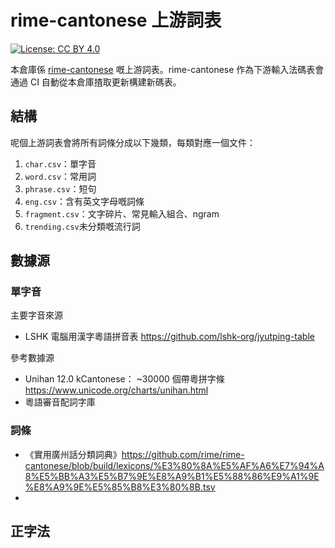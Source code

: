 # rime-cantonese 上游詞表

[![License: CC BY 4.0](https://img.shields.io/badge/License-CC_BY_4.0-red.svg)](https://creativecommons.org/licenses/by/4.0/)

本倉庫係 [rime-cantonese](https://github.com/rime/rime-cantonese) 嘅上游詞表。rime-cantonese 作為下游輸入法碼表會通過 CI 自動從本倉庫揸取更新構建新碼表。

## 結構

呢個上游詞表會將所有詞條分成以下幾類，每類對應一個文件：

1. `char.csv`：單字音
1. `word.csv`：常用詞
1. `phrase.csv`：短句
1. `eng.csv`：含有英文字母嘅詞條
1. `fragment.csv`：文字碎片、常見輸入組合、ngram
1. `trending.csv`未分類嘅流行詞

## 數據源

### 單字音

主要字音來源

- LSHK 電腦用漢字粵語拼音表 https://github.com/lshk-org/jyutping-table

參考數據源

- Unihan 12.0 kCantonese： ~30000 個帶粵拼字條 https://www.unicode.org/charts/unihan.html
- 粵語審音配詞字庫

### 詞條

- 《實用廣州話分類詞典》https://github.com/rime/rime-cantonese/blob/build/lexicons/%E3%80%8A%E5%AF%A6%E7%94%A8%E5%BB%A3%E5%B7%9E%E8%A9%B1%E5%88%86%E9%A1%9E%E8%A9%9E%E5%85%B8%E3%80%8B.tsv
-

## 正字法
